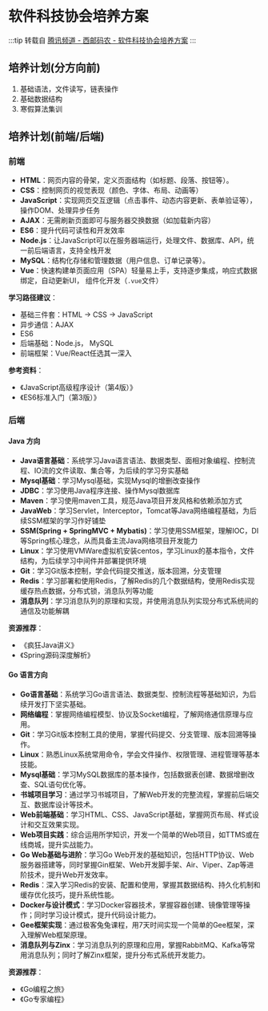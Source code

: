 # 软件科技协会培养方案

:::tip 转载自 [腾讯频道 - 西邮码农 - 软件科技协会培养方案](https://pd.qq.com/g/xiyoumanong/post/B_840de467d71500001441152188239554030X60)
:::

## 培养计划(分方向前)

1. 基础语法，文件读写，链表操作
2. 基础数据结构
3. 寒假算法集训

## 培养计划(前端/后端)

### 前端

- **HTML**：网页内容的骨架，定义页面结构（如标题、段落、按钮等）。
- **CSS**：控制网页的视觉表现（颜色、字体、布局、动画等）
- **JavaScript**：实现网页交互逻辑（点击事件、动态内容更新、表单验证等），操作DOM、处理异步任务
- **AJAX**：无需刷新页面即可与服务器交换数据（如加载新内容）
- **ES6**：提升代码可读性和开发效率
- **Node.js**：让JavaScript可以在服务器端运行，处理文件、数据库、API，统一前后端语言，支持全栈开发
- **MySQL**：结构化存储和管理数据（用户信息、订单记录等）。
- **Vue**：快速构建单页面应用（SPA）轻量易上手，支持逐步集成，响应式数据绑定，自动更新UI， 组件化开发（`.vue`文件）

**学习路径建议**：
- 基础三件套：HTML → CSS → JavaScript
- 异步通信：AJAX
- ES6
- 后端基础：Node.js， MySQL
- 前端框架：Vue/React任选其一深入

**参考资料**：
- 《JavaScript高级程序设计（第4版）》
- 《ES6标准入门（第3版）》

### 后端

#### Java 方向

- **Java语言基础**：系统学习Java语言语法、数据类型、面相对象编程、控制流程、IO流的文件读取、集合等，为后续的学习夯实基础
- **Mysql基础**：学习Mysql基础，实现Mysql的增删改查操作
- **JDBC**：学习使用Java程序连接、操作Mysql数据库
- **Maven**：学习使用maven工具，规范Java项目开发风格和依赖添加方式
- **JavaWeb**：学习Servlet，Interceptor，Tomcat等Java网络编程基础，为后续SSM框架的学习作好铺垫
- **SSM(Spring + SpringMVC + Mybatis)**：学习使用SSM框架，理解IOC，DI等Spring核心理念，从而具备主流Java网络项目开发能力
- **Linux**：学习使用VMWare虚拟机安装centos，学习Linux的基本指令，文件结构，为后续学习中间件并部署提供环境
- **Git**：学习Git版本控制，学会代码提交推送，版本回溯，分支管理
- **Redis**：学习部署和使用Redis，了解Redis的几个数据结构，使用Redis实现缓存热点数据，分布式锁，消息队列等功能
- **消息队列**：学习消息队列的原理和实现，并使用消息队列实现分布式系统间的通信及功能解耦

**资源推荐**：
- 《疯狂Java讲义》
- 《Spring源码深度解析》

#### Go 语言方向

- **Go语言基础**：系统学习Go语言语法、数据类型、控制流程等基础知识，为后续开发打下坚实基础。
- **网络编程**：掌握网络编程模型、协议及Socket编程，了解网络通信原理与应用。
- **Git**：学习Git版本控制工具的使用，掌握代码提交、分支管理、版本回溯等操作。
- **Linux**：熟悉Linux系统常用命令，学会文件操作、权限管理、进程管理等基本技能。
- **Mysql基础**：学习MySQL数据库的基本操作，包括数据表创建、数据增删改查、SQL语句优化等。
- **书城项目学习**：通过学习书城项目，了解Web开发的完整流程，掌握前后端交互、数据库设计等技术。
- **Web前端基础**：学习HTML、CSS、JavaScript基础，掌握网页布局、样式设计和交互效果实现。
- **Web项目实践**：综合运用所学知识，开发一个简单的Web项目，如TTMS或在线商城，提升实战能力。
- **Go Web基础与进阶**：学习Go Web开发的基础知识，包括HTTP协议、Web服务器搭建等，同时掌握Gin框架、Web开发脚手架、Air、Viper、Zap等进阶技术，提升Web开发效率。
- **Redis**：深入学习Redis的安装、配置和使用，掌握其数据结构、持久化机制和缓存优化技巧，提升系统性能。
- **Docker与设计模式**：学习Docker容器技术，掌握容器创建、镜像管理等操作；同时学习设计模式，提升代码设计能力。
- **Gee框架实现**：通过极客兔兔课程，用7天时间实现一个简单的Gee框架，深入理解Web框架原理。
- **消息队列与Zinx**：学习消息队列的原理和应用，掌握RabbitMQ、Kafka等常用消息队列；同时了解Zinx框架，提升分布式系统开发能力。

**资源推荐**：
- 《Go编程之旅》
- 《Go专家编程》
